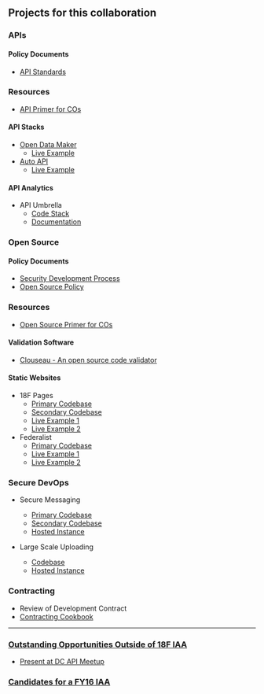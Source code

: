 ## Projects for this collaboration

### APIs

#### Policy Documents
* [API Standards](https://github.com/18F/api-standards)

### Resources 
* [API Primer for COs]()

#### API Stacks

* [Open Data Maker](https://github.com/18F/open-data-maker)
  * [Live Example](https://collegescorecard.ed.gov/data/documentation/)
* [Auto API](https://github.com/18F/autoapi)
  * [Live Example](https://autoapi.18f.gov/)

#### API Analytics
* API Umbrella
  * [Code Stack](https://github.com/NREL/api-umbrella)
  * [Documentation](http://apiumbrella.io/docs/architecture/)


### Open Source 

#### Policy Documents
* [Security Development Process](http://18f.github.io/open-source-program/pages/model_security_development_process/)
* [Open Source Policy](http://18f.github.io/open-source-program/pages/model_oss_policy/)


### Resources 
* [Open Source Primer for COs](https://pages.18f.gov/open-source-program/pages/primer/)


#### Validation Software
* [Clouseau - An open source code validator](https://github.com/cfpb/clouseau)

#### Static Websites

* 18F Pages
  * [Primary Codebase](https://github.com/18F/pages)
  * [Secondary Codebase](https://github.com/18F/pages-server)
  * [Live Example 1](https://pages.18f.gov/)
  * [Live Example 2](https://pages.18f.gov/guides/)
* Federalist
  * [Primary Codebase](https://github.com/18f/federalist)
  * [Live Example 1](https://collegescorecard.ed.gov/)
  * [Live Example 2](https://sbst.gov/)


### Secure DevOps 

* Secure Messaging
  * [Primary Codebase](https://github.com/jgrevich/fugacious)
  * [Secondary Codebase](https://github.com/18F/docker-fugacious)
  * [Hosted Instance](https://fugacious.18f.gov/) 

* Large Scale Uploading 
  * [Codebase](https://github.com/18F/voyage)
  * [Hosted Instance](https://voyage.18f.gov/) 

### Contracting 

* Review of Development Contract
* [Contracting Cookbook]()


------------------------

### [Outstanding Opportunities Outside of 18F IAA](https://github.com/18F/CMS.gov-developer/issues?utf8=%E2%9C%93&q=label%3A%22available+outside+of+IAA%22+)
* [Present at DC API Meetup](https://github.com/18F/CMS.gov-developer/issues/62)



### [Candidates for a FY16 IAA](https://github.com/18F/CMS.gov-developer/issues?utf8=%E2%9C%93&q=is%3Aissue+label%3A%22candidate+for+a+FY16+IAA%22+)

